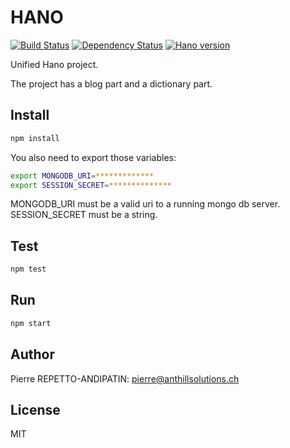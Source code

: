 HANO
====

[![Build Status](https://travis-ci.org/Pierre-RA/hano.svg?branch=master)](https://travis-ci.org/Pierre-RA/hano)
[![Dependency Status](https://gemnasium.com/badges/github.com/Pierre-RA/hano.svg)](https://gemnasium.com/github.com/Pierre-RA/hano)
[![Hano version](https://img.shields.io/badge/hano-v5.0.6-blue.svg?style=flat)](https://img.shields.io/badge/hano-v5.0.6-blue.svg?style=flat)

Unified Hano project.

The project has a blog part and a dictionary part.

Install
-------

```bash
npm install
```

You also need to export those variables:

```bash
export MONGODB_URI=*************
export SESSION_SECRET=**************
```

MONGODB_URI must be a valid uri to a running mongo db server.
SESSION_SECRET must be a string.

Test
----

```bash
npm test
```

Run
---

```bash
npm start
```

Author
------

Pierre REPETTO-ANDIPATIN: <pierre@anthillsolutions.ch>

License
-------

MIT
